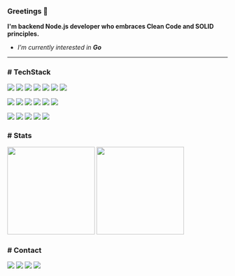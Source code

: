 ### Greetings 👋
**I'm backend Node.js developer who embraces Clean Code and SOLID principles.**

* *I’m currently interested in **Go***
___
### # TechStack

![](https://img.shields.io/badge/Node.js-eb7a34?style=flat&logo=node.js&logoColor=fff&labelColor=2a2a2a&logoWidth=24)
![](https://img.shields.io/badge/TypeScript-eb7a34?style=flat&logo=typescript&logoColor=fff&labelColor=2a2a2a&logoWidth=24)
![](https://img.shields.io/badge/Javascript-eb7a34?style=flat&logo=javascript&logoColor=fff&labelColor=2a2a2a&logoWidth=24)
![](https://img.shields.io/badge/NestJS-eb7a34?style=flat&logo=nestjs&logoColor=fff&labelColor=2a2a2a&logoWidth=24)
![](https://img.shields.io/badge/React-eb7a34?style=flat&logo=react&logoColor=fff&labelColor=2a2a2a&logoWidth=24)
![](https://img.shields.io/badge/Next.js-eb7a34?style=flat&logo=next.js&logoColor=fff&labelColor=2a2a2a&logoWidth=24)
![](https://img.shields.io/badge/Jest-eb7a34?style=flat&logo=jest&logoColor=fff&labelColor=2a2a2a&logoWidth=24)


![](https://img.shields.io/badge/MongoDB-eb7a34?style=flat&logo=mongodb&logoColor=fff&labelColor=2a2a2a&logoWidth=24)
![](https://img.shields.io/badge/PostgreSQL-eb7a34?style=flat&logo=postgresql&logoColor=fff&labelColor=2a2a2a&logoWidth=24)
![](https://img.shields.io/badge/Redis-eb7a34?style=flat&logo=redis&logoColor=fff&labelColor=2a2a2a&logoWidth=24)
![](https://img.shields.io/badge/MySQL-eb7a34?style=flat&logo=mysql&logoColor=fff&labelColor=2a2a2a&logoWidth=24)
![](https://img.shields.io/badge/MikroORM-eb7a34?style=flat&logoColor=fff)
![](https://img.shields.io/badge/TypeORM-eb7a34?style=flat&logoColor=fff)


![](https://img.shields.io/badge/Github-eb7a34?style=flat&logo=github&logoColor=fff&labelColor=2a2a2a&logoWidth=24)
![](https://img.shields.io/badge/AWS-eb7a34?style=flat&logo=amazonaws&logoColor=fff&labelColor=2a2a2a&logoWidth=24)
![](https://img.shields.io/badge/Heroku-eb7a34?style=flat&logo=heroku&logoColor=fff&labelColor=2a2a2a&logoWidth=24)
![](https://img.shields.io/badge/DigitalOcean-eb7a34?style=flat&logo=digitalocean&logoColor=fff&labelColor=2a2a2a&logoWidth=24)
![](https://img.shields.io/badge/Hetzner-eb7a34?style=flat&logo=hetzner&logoColor=fff&labelColor=2a2a2a&logoWidth=24)

### # Stats
<div>
  <img src="https://github-readme-stats.vercel.app/api?username=erenkurnaz&count_private=true&show_icons=true&theme=dark&title_color=fff&icon_color=eb7a34&bg_color=2a2a2a&text_color=ffffff&include_all_commits=true" height=200/>
  <img height=200 src="https://github-readme-stats.vercel.app/api/top-langs/?username=erenkurnaz&layout=compact&theme=dark&bg_color=2a2a2a&text_color=ffffff&title_color=fff" />
</div>

### # Contact
[![](https://img.shields.io/badge/h.erenkurnaz@icloud.com-eb7a34?style=flat-square&logo=gmail&logoColor=fff&labelColor=2a2a2a&logoWidth=24)](mailto:h.erenkurnaz@icloud.com)
[![](https://img.shields.io/badge/@erenkurnaz-eb7a34?style=flat-square&logo=linkedin&logoColor=fff&labelColor=2a2a2a&logoWidth=24)](https://www.linkedin.com/in/erenkurnaz/)
[![](https://img.shields.io/badge/@h.erenkurnaz-eb7a34?style=flat-square&logo=instagram&logoColor=fff&labelColor=2a2a2a&logoWidth=24)](https://www.instagram.com/h.erenkurnaz/)
[![](https://img.shields.io/badge/@herenkurnaz-eb7a34?style=flat-square&logo=twitter&logoColor=fff&labelColor=2a2a2a&logoWidth=24)](https://www.twitter.com/herenkurnaz/)
